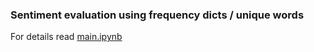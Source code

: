 ### Sentiment evaluation using frequency dicts / unique words
For details read [main.ipynb](./main.ipynb)